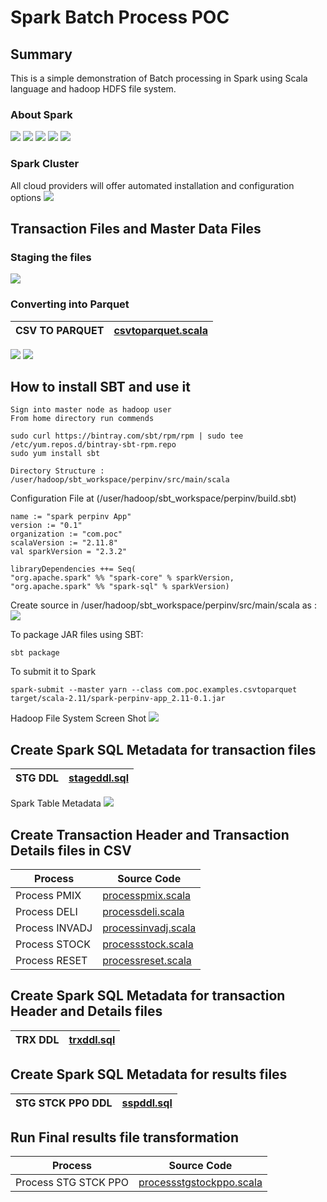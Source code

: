 # Spark Batch Process POC
## Summary
This is a simple demonstration of Batch processing in Spark using Scala language and hadoop HDFS file system. 

### About Spark
![](images/Page1.png)
![](images/Page2.png)
![](images/Page3.png)
![](images/Page4.png)
![](images/Page5.png)

### Spark Cluster
All cloud providers will offer automated installation and configuration options
![](images/Pict1.png)

## Transaction Files and Master Data Files
### Staging the files
![](images/Pict2.png)
### Converting into Parquet 
| CSV TO PARQUET | [csvtoparquet.scala](source_code/csvtoparquet.scala) |
| -------------- | ---------------------------------------------------- |

![](images/Page6.png)
![](images/Page7.png)

## How to install SBT and use it
```
Sign into master node as hadoop user
From home directory run commends

sudo curl https://bintray.com/sbt/rpm/rpm | sudo tee /etc/yum.repos.d/bintray-sbt-rpm.repo
sudo yum install sbt
```

```
Directory Structure : /user/hadoop/sbt_workspace/perpinv/src/main/scala
```

Configuration File at (/user/hadoop/sbt_workspace/perpinv/build.sbt)
```
name := "spark perpinv App"
version := "0.1"
organization := "com.poc"
scalaVersion := "2.11.8"
val sparkVersion = "2.3.2"

libraryDependencies ++= Seq(
"org.apache.spark" %% "spark-core" % sparkVersion,
"org.apache.spark" %% "spark-sql" % sparkVersion)
```

Create source in /user/hadoop/sbt_workspace/perpinv/src/main/scala as :
![](images/Page8.png)

To package JAR files using SBT:
```
sbt package
```

To submit it to Spark
```
spark-submit --master yarn --class com.poc.examples.csvtoparquet target/scala-2.11/spark-perpinv-app_2.11-0.1.jar
```

Hadoop File System Screen Shot
![](images/Page9.png)



## Create Spark SQL Metadata for transaction files

| STG DDL | [stageddl.sql](source_code/stageddl.sql) |
| -------------- | --------------------------------- |

Spark Table Metadata
![](images/Page10.png)

## Create Transaction Header and Transaction Details files in CSV

|Process | Source Code |
| -------------- | -------------------------------------------------- |
|Process PMIX   | [processpmix.scala](source_code/processpmix.scala) |
| Process DELI   | [processdeli.scala](source_code/processdeli.scala) |
| Process INVADJ | [processinvadj.scala](source_code/processinvadj.scala) |
| Process STOCK | [processstock.scala](source_code/processstock.scala) |
| Process RESET | [processreset.scala](source_code/processreset.scala) |

## Create Spark SQL Metadata for transaction Header and Details files
| TRX DDL | [trxddl.sql](source_code/trxddl.sql) |
| -------------- | --------------------------------- |

## Create Spark SQL Metadata for results files
| STG STCK PPO DDL | [sspddl.sql](source_code/sspddl.sql) |
| -------------- | --------------------------------- |

## Run Final results file transformation

|Process | Source Code |
| -------------- | -------------------------------------------------- |
|Process STG STCK PPO   | [processstgstockppo.scala](source_code/processstgstockppo.scala) |
